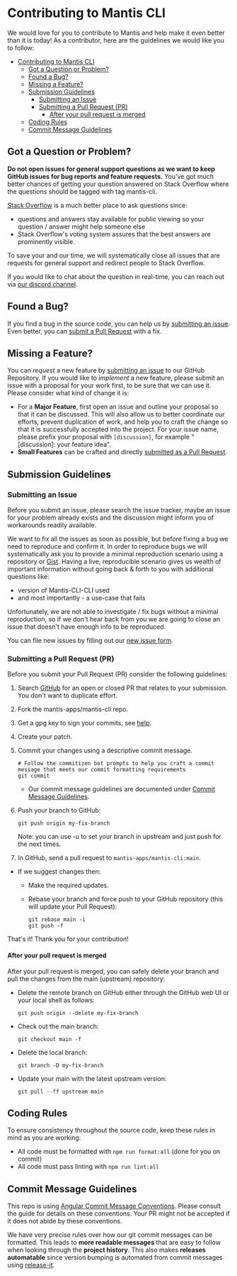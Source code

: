 # Contributing to Mantis CLI

We would love for you to contribute to Mantis and help make it even better than it is today! As a contributor, here are the guidelines we would like you to follow:

- [Contributing to Mantis CLI](#contributing-to-mantis-cli)
  - [Got a Question or Problem?](#got-a-question-or-problem)
  - [Found a Bug?](#found-a-bug)
  - [Missing a Feature?](#missing-a-feature)
  - [Submission Guidelines](#submission-guidelines)
    - [Submitting an Issue](#submitting-an-issue)
    - [Submitting a Pull Request (PR)](#submitting-a-pull-request-pr)
      - [After your pull request is merged](#after-your-pull-request-is-merged)
  - [Coding Rules](#coding-rules)
  - [Commit Message Guidelines](#commit-message-guidelines)

## Got a Question or Problem?

**Do not open issues for general support questions as we want to keep GitHub issues for bug reports and feature requests.** You've got much better chances of getting your question answered on Stack Overflow where the questions should be tagged with tag mantis-cli.

[Stack Overflow](https://stackoverflow.com/questions/tagged/mantis-cli) is a much better place to ask questions since:

- questions and answers stay available for public viewing so your question / answer might help someone else
- Stack Overflow's voting system assures that the best answers are prominently visible.

To save your and our time, we will systematically close all issues that are requests for general support and redirect people to Stack Overflow.

If you would like to chat about the question in real-time, you can reach out via [our discord channel][discord].

## Found a Bug?

If you find a bug in the source code, you can help us by
[submitting an issue](#submitting-an-issue). Even better, you can [submit a Pull Request](#submitting-a-pull-request-pr) with a fix.

## Missing a Feature?

You can _request_ a new feature by [submitting an issue](#submitting-an-issue) to our GitHub
Repository. If you would like to _implement_ a new feature, please submit an issue with
a proposal for your work first, to be sure that we can use it.
Please consider what kind of change it is:

- For a **Major Feature**, first open an issue and outline your proposal so that it can be
  discussed. This will also allow us to better coordinate our efforts, prevent duplication of work,
  and help you to craft the change so that it is successfully accepted into the project. For your issue name, please prefix your proposal with `[discussion]`, for example "[discussion]: your feature idea".
- **Small Features** can be crafted and directly [submitted as a Pull Request](#submitting-a-pull-request-pr).

## Submission Guidelines

### Submitting an Issue

Before you submit an issue, please search the issue tracker, maybe an issue for your problem already exists and the discussion might inform you of workarounds readily available.

We want to fix all the issues as soon as possible, but before fixing a bug we need to reproduce and confirm it. In order to reproduce bugs we will systematically ask you to provide a minimal reproduction scenario using a repository or [Gist](https://gist.github.com/). Having a live, reproducible scenario gives us wealth of important information without going back & forth to you with additional questions like:

- version of Mantis-CLI-CLI used
- and most importantly - a use-case that fails

Unfortunately, we are not able to investigate / fix bugs without a minimal reproduction, so if we don't hear back from you we are going to close an issue that doesn't have enough info to be reproduced.

You can file new issues by filling out our [new issue form](https://github.com/mantis-apps/mantis-cli/issues/new).

### Submitting a Pull Request (PR)

Before you submit your Pull Request (PR) consider the following guidelines:

1. Search [GitHub](https://github.com/mantis-apps/mantis-cli/pulls) for an open or closed PR that relates to your submission. You don't want to duplicate effort.
1. Fork the mantis-apps/mantis-cli repo.
1. Get a gpg key to sign your commits, see [help](https://help.github.com/articles/about-gpg/).
1. Create your patch.
1. Commit your changes using a descriptive commit message.

   ```shell
   # Follow the commitizen bot prompts to help you craft a commit message that meets our commit formatting requirements
   git commit
   ```

   - Our commit message guidelines are documented under [Commit Message Guidelines](#commit-message-guidelines).

1. Push your branch to GitHub:

   ```shell
   git push origin my-fix-branch
   ```

   Note: you can use -u to set your branch in upstream and just push for the next times.

1. In GitHub, send a pull request to `mantis-apps/mantis-cli:main`.

- If we suggest changes then:

  - Make the required updates.
  - Rebase your branch and force push to your GitHub repository (this will update your Pull Request):

    ```shell
    git rebase main -i
    git push -f
    ```

That's it! Thank you for your contribution!

#### After your pull request is merged

After your pull request is merged, you can safely delete your branch and pull the changes
from the main (upstream) repository:

- Delete the remote branch on GitHub either through the GitHub web UI or your local shell as follows:

  ```shell
  git push origin --delete my-fix-branch
  ```

- Check out the main branch:

  ```shell
  git checkout main -f
  ```

- Delete the local branch:

  ```shell
  git branch -D my-fix-branch
  ```

- Update your main with the latest upstream version:

  ```shell
  git pull --ff upstream main
  ```

## Coding Rules

To ensure consistency throughout the source code, keep these rules in mind as you are working:

- All code must be formatted with `npm run format:all` (done for you on commit)
- All code must pass linting with `npm run lint:all`

## Commit Message Guidelines

This repo is using [Angular Commit Message Conventions](https://github.com/angular/angular/blob/main/CONTRIBUTING.md#-commit-message-format). Please consult the guide for details on these conventions. Your PR might not be accepted if it does not abide by these conventions.

We have very precise rules over how our git commit messages can be formatted. This leads to **more readable messages** that are easy to follow when looking through the **project history**. This also makes **releases automatable** since version bumping is automated from commit messages using [release-it](https://github.com/release-it/release-it).

[discord]: https://discord.gg/624YFphcKp
